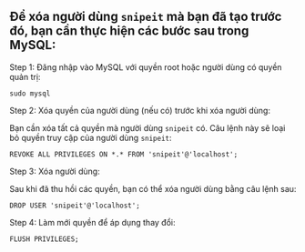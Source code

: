Để xóa người dùng `snipeit` mà bạn đã tạo trước đó, bạn cần thực hiện các bước sau trong MySQL:
-----------------------

Step 1: Đăng nhập vào MySQL với quyền root hoặc người dùng có quyền quản trị:
```
sudo mysql
```

Step 2: Xóa quyền của người dùng (nếu có) trước khi xóa người dùng:

Bạn cần xóa tất cả quyền mà người dùng `snipeit` có. Câu lệnh này sẽ loại bỏ quyền truy cập của người dùng `snipeit`:

```
REVOKE ALL PRIVILEGES ON *.* FROM 'snipeit'@'localhost';
```

Step 3: Xóa người dùng:

Sau khi đã thu hồi các quyền, bạn có thể xóa người dùng bằng câu lệnh sau:

```
DROP USER 'snipeit'@'localhost';
```

Step 4: Làm mới quyền để áp dụng thay đổi:

```
FLUSH PRIVILEGES;
```
















